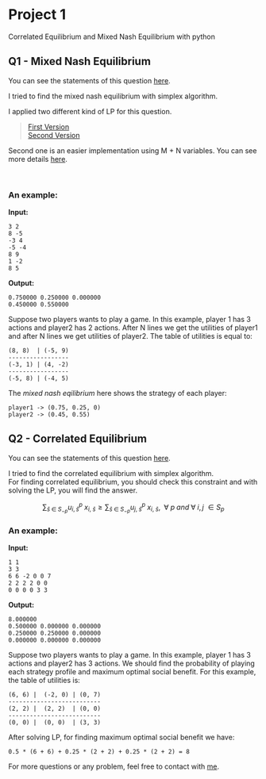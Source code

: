 # Project 1
Correlated Equilibrium and Mixed Nash Equilibrium with python

## Q1 - Mixed Nash Equilibrium 

You can see the statements of this question [here](Amirreza81/Equilibrium-Game-Theory/Mixed-Nash-Equilibrium/Nash_Equilibrium.pdf).

I tried to find the mixed nash equilibrium with simplex algorithm. <br _>

I applied two different kind of LP for this question. 
> [First Version](Amirreza81/Equilibrium-Game-Theory/Mixed-Nash-Equilibrium/Nash_Equilibrium_v1.py) <br _>
> [Second Version](Amirreza81/Equilibrium-Game-Theory/Mixed-Nash-Equilibrium/Mixed-Nash-Equilibrium.py)

Second one is an easier implementation using M + N variables. You can see more details [here]([Amirreza81/Equilibrium-Game-Theory/Mixed-Nash-Equilibrium/LP.png](https://github.com/Amirreza81/Equilibrium-Game-Theory/blob/main/Mixed-Nash-Equilibrium/LP.png)).

<br _>

### An example:

**Input:**

```
3 2
8 -5
-3 4
-5 -4
8 9
1 -2
8 5
```

**Output:**

```
0.750000 0.250000 0.000000 
0.450000 0.550000
```

Suppose two players wants to play a game. In this example, player 1 has 3 actions and player2 has 2 actions. After N lines we get 
the utilities of player1 and after N lines we get utilities of player2. The table of utilities is equal to:

```
(8, 8)  | (-5, 9)
-----------------
(-3, 1) | (4, -2)
-----------------
(-5, 8) | (-4, 5)
```

The *mixed nash eqilibrium* here shows the strategy of each player:

```
player1 -> (0.75, 0.25, 0)
player2 -> (0.45, 0.55)
```


## Q2 - Correlated Equilibrium

You can see the statements of this question [here](https://github.com/Amirreza81/Equilibrium-Game-Theory/blob/main/Correlated%20Equilibrium/Correlated_Equilibrium.pdf).<br _>

I tried to find the correlated equilibrium with simplex algorithm. <br _>
For finding correlated equilibrium, you should check this constraint and with solving the LP, you will find the answer.
```math
\sum_{{\bar{s}}\; \in \; S_{-p}} u_{i, {\bar{s}}}^p \; x_{i,\; {\bar{s}}} \geq \sum_{{\bar{s}}\; \in \; S_{-p}} u_{j,\; {\bar{s}}}^p \; x_{i,\; {\bar{s}}},\;\; \forall \; p \; and \; \forall \; i,j\; \in S_{p}
```

### An example:

**Input:**

```
1 1
3 3
6 6 -2 0 0 7
2 2 2 2 0 0
0 0 0 0 3 3
```

**Output:**

```
8.000000
0.500000 0.000000 0.000000 
0.250000 0.250000 0.000000 
0.000000 0.000000 0.000000
```

Suppose two players wants to play a game. In this example, player 1 has 3 actions and player2 has 3 actions. We should find the probability of playing each strategy profile and maximum optimal social benefit. For this example, the table of utilities is:

```
(6, 6) |  (-2, 0) | (0, 7)
--------------------------
(2, 2) |  (2, 2)  | (0, 0)
--------------------------
(0, 0) |  (0, 0)  | (3, 3)
```

After solving LP, for finding maximum optimal social benefit we have:

```
0.5 * (6 + 6) + 0.25 * (2 + 2) + 0.25 * (2 + 2) = 8
```

For more questions or any problem, feel free to contact with [me](amirrezaazari1381@gmail.com).





